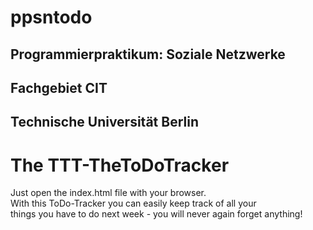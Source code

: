 # ppsntodo
## Programmierpraktikum: Soziale Netzwerke
## Fachgebiet CIT
## Technische Universität Berlin

# The TTT-TheToDoTracker

Just open the index.html file with your browser.<br>
With this ToDo-Tracker you can easily keep track of all your<br>
things you have to do next week - you will never again forget anything!<br>

